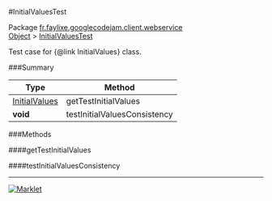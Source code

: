 #InitialValuesTest

Package [fr.faylixe.googlecodejam.client.webservice](../)<br>
[Object](../../../../java/langObject.md) > [InitialValuesTest](InitialValuesTest.md)

Test case for {@link InitialValues} class.

###Summary


| Type | Method |
| --- | --- |
| [InitialValues](InitialValues.md) | getTestInitialValues |
| **void** | testInitialValuesConsistency |

###Methods

####getTestInitialValues


####testInitialValuesConsistency


---
[![Marklet](https://img.shields.io/badge/Generated%20by-Marklet-green.svg)](https://github.com/Faylixe/marklet)